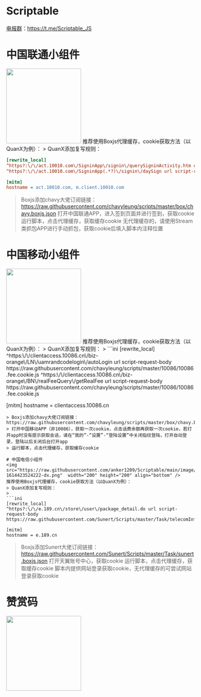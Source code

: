 # Scriptable
[电报群](https://t.me/Scriptable_JS)：https://t.me/Scriptable_JS

# 中国联通小组件
<img src="https://raw.githubusercontent.com/anker1209/Scriptable/main/image/screenzy-1614423603123-lt.png"  width="200" height="200" align="bottom" />
推荐使用Boxjs代理缓存，cookie获取方法（以QuanX为例）：
> QuanX添加复写规则：

```ini
[rewrite_local]
^https?:\/\/act.10010.com\/SigninApp\/signin\/querySigninActivity.htm url script-request-header https://raw.githubusercontent.com/yxgsir/chavyleung/master/10010/10010.cookie.js
^https?:\/\/act.10010.com\/SigninApp(.*?)\/signin\/daySign url script-request-header https://raw.githubusercontent.com/yxgsir/chavyleung/master/10010/10010.cookie.js

[mitm]
hostname = act.10010.com, m.client.10010.com
```
> Boxjs添加chavy大佬订阅链接：https://raw.githubusercontent.com/chavyleung/scripts/master/box/chavy.boxjs.json
> 打开中国联通APP，进入签到页面并进行签到，获取cookie
> 运行脚本，点击代理缓存，获取缓存cookie
> 无代理缓存的，请使用Stream类抓包APP进行手动抓包，获取cookie后填入脚本内注释位置

# 中国移动小组件
<img src="https://raw.githubusercontent.com/anker1209/Scriptable/main/image/screenzy-1614423457282-yd.png"  width="200" height="200" align="bottom" />
推荐使用Boxjs代理缓存，cookie获取方法（以QuanX为例）：
> QuanX添加复写规则：
> 
```ini
[rewrite_local]
^https:\/\/clientaccess.10086.cn\/biz-orange\/LN\/uamrandcodelogin\/autoLogin url script-request-body https://raw.githubusercontent.com/chavyleung/scripts/master/10086/10086.fee.cookie.js
^https:\/\/clientaccess.10086.cn\/biz-orange\/BN\/realFeeQuery\/getRealFee url script-request-body https://raw.githubusercontent.com/chavyleung/scripts/master/10086/10086.fee.cookie.js

[mitm]
hostname = clientaccess.10086.cn
```
> Boxjs添加chavy大佬订阅链接：https://raw.githubusercontent.com/chavyleung/scripts/master/box/chavy.boxjs.json
> 打开中国移动APP（非10086），获取一次cookie，点击话费余额再获取一次cookie，若打开app时没有提示获取会话，请在“我的”-“设置”-“登陆设置”中关闭指纹登陆，打开自动登录，登陆以后关闭后台打开app
> 运行脚本，点击代理缓存，获取缓存cookie

# 中国电信小组件
<img src="https://raw.githubusercontent.com/anker1209/Scriptable/main/image/screenzy-1614423524222-dx.png"  width="200" height="200" align="bottom" />
推荐使用Boxjs代理缓存，cookie获取方法（以QuanX为例）：
> QuanX添加复写规则：
> 
```ini
[rewrite_local]
^https?:\/\/e.189.cn\/store\/user\/package_detail.do url script-request-body https://raw.githubusercontent.com/Sunert/Scripts/master/Task/telecomInfinity.js

[mitm]
hostname = e.189.cn
```
> Boxjs添加Sunert大佬订阅链接：https://raw.githubusercontent.com/Sunert/Scripts/master/Task/sunert.boxjs.json
> 打开天翼账号中心，获取cookie
> 运行脚本，点击代理缓存，获取缓存cookie
> 脚本内提供网站登录获取cookie，无代理缓存的可尝试网站登录获取cookie

# 赞赏码
<img src="https://raw.githubusercontent.com/anker1209/Scriptable/main/image/anker.JPG"  width="200" height="200" align="bottom" />
